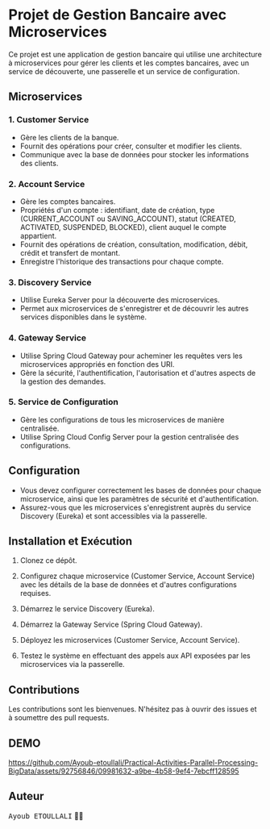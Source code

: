 # Projet de Gestion Bancaire avec Microservices

Ce projet est une application de gestion bancaire qui utilise une architecture à microservices pour gérer les clients et les comptes bancaires, avec un service de découverte, une passerelle et un service de configuration.

## Microservices

### 1. Customer Service

- Gère les clients de la banque.
- Fournit des opérations pour créer, consulter et modifier les clients.
- Communique avec la base de données pour stocker les informations des clients.

### 2. Account Service

- Gère les comptes bancaires.
- Propriétés d'un compte : identifiant, date de création, type (CURRENT_ACCOUNT ou SAVING_ACCOUNT), statut (CREATED, ACTIVATED, SUSPENDED, BLOCKED), client auquel le compte appartient.
- Fournit des opérations de création, consultation, modification, débit, crédit et transfert de montant.
- Enregistre l'historique des transactions pour chaque compte.

### 3. Discovery Service

- Utilise Eureka Server pour la découverte des microservices.
- Permet aux microservices de s'enregistrer et de découvrir les autres services disponibles dans le système.

### 4. Gateway Service

- Utilise Spring Cloud Gateway pour acheminer les requêtes vers les microservices appropriés en fonction des URI.
- Gère la sécurité, l'authentification, l'autorisation et d'autres aspects de la gestion des demandes.

### 5. Service de Configuration

- Gère les configurations de tous les microservices de manière centralisée.
- Utilise Spring Cloud Config Server pour la gestion centralisée des configurations.

## Configuration

- Vous devez configurer correctement les bases de données pour chaque microservice, ainsi que les paramètres de sécurité et d'authentification.
- Assurez-vous que les microservices s'enregistrent auprès du service Discovery (Eureka) et sont accessibles via la passerelle.

## Installation et Exécution

1. Clonez ce dépôt.

2. Configurez chaque microservice (Customer Service, Account Service) avec les détails de la base de données et d'autres configurations requises.

3. Démarrez le service Discovery (Eureka).

4. Démarrez la Gateway Service (Spring Cloud Gateway).

5. Déployez les microservices (Customer Service, Account Service).

6. Testez le système en effectuant des appels aux API exposées par les microservices via la passerelle.

## Contributions

Les contributions sont les bienvenues. N'hésitez pas à ouvrir des issues et à soumettre des pull requests.

## DEMO
https://github.com/Ayoub-etoullali/Practical-Activities-Parallel-Processing-BigData/assets/92756846/09981632-a9be-4b58-9ef4-7ebcff128595

## Auteur
<kbd>Ayoub ETOULLALI</kbd> 👨‍💻
